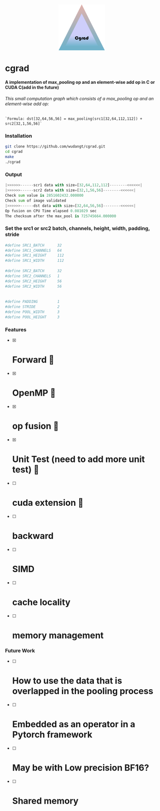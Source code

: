 <p align="center">
  <img src="https://raw.githubusercontent.com/wudangt/cgrad/master/logo/logo.png" width = "30%" height = "30%">
</p>

# cgrad

#### A implementation of max_pooling op and an element-wise add op in C or CUDA C(add in the future)

###### This small computation graph which consists of a max_pooling op and an element-wise add op:
    `Formula: dst[32,64,56,56] = max_pooling(src1[32,64,112,112]) + src2[32,1,56,56]`

### Installation
```bash
git clone https://github.com/wudangt/cgrad.git
cd cgrad
make
./cgrad
```
### Output

```python
|>>>>>>------scr1 data with size=[32,64,112,112]--------<<<<<<|
|>>>>>>------scr2 data with size=[32,1,56,56]--------<<<<<<|
Check sum value is 2851602432.000000 
Check sum of image validated 
|>>>>>>------dst data with size=[32,64,56,56]--------<<<<<<|
Op fusion on CPU Time elapsed 0.081029 sec
The checksum after the max_pool is 725745664.000000 

```

### Set the src1 or src2 batch, channels, height, width, padding, stride

```python
#define SRC1_BATCH      32
#define SRC1_CHANNELS   64
#define SRC1_HEIGHT	    112
#define SRC1_WIDTH	    112

#define SRC2_BATCH      32
#define SRC2_CHANNELS   1
#define SRC2_HEIGHT	    56
#define SRC2_WIDTH	    56


#define PADDING         1
#define STRIDE          2
#define POOL_WIDTH      3
#define POOL_HEIGHT     3

```
### Features
- [x] # Forward :tada:
- [x] # OpenMP :tada:
- [x] # op fusion :tada:
- [x] # Unit Test (need to add more unit test) :tada:
- [ ] # cuda extension :tada:
- [ ] # backward
- [ ] # SIMD
- [ ] # cache locality  
- [ ] # memory management
### Future Work
- [ ] # How to use the data that is overlapped in the pooling process
- [ ] # Embedded as an operator in a Pytorch framework 
- [ ] # May be with Low precision BF16?
- [ ] # Shared memory
